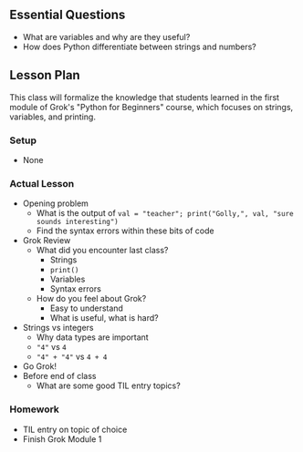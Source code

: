 ## Essential Questions

- What are variables and why are they useful?
- How does Python differentiate between strings and numbers?

## Lesson Plan

This class will formalize the knowledge that students learned in the first
module of Grok's "Python for Beginners" course, which focuses on strings,
variables, and printing.

### Setup

- None

### Actual Lesson

- Opening problem
    - What is the output of `val = "teacher"; print("Golly,", val, "sure sounds interesting")`
    - Find the syntax errors within these bits of code
- Grok Review
    - What did you encounter last class?
        - Strings
        - `print()`
        - Variables
        - Syntax errors
    - How do you feel about Grok?
        - Easy to understand
        - What is useful, what is hard?
- Strings vs integers
    - Why data types are important
    - `"4"` vs `4`
    - `"4" + "4"` vs `4 + 4` 
- Go Grok!
- Before end of class
    - What are some good TIL entry topics?

### Homework

- TIL entry on topic of choice
- Finish Grok Module 1
